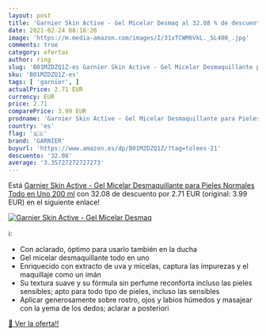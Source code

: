 ```yaml
---
layout: post
title: 'Garnier Skin Active - Gel Micelar Desmaq al 32.08 % de descuento'
date: 2021-02-24 08:18:26
image: 'https://m.media-amazon.com/images/I/31xTCWM6VkL._SL400_.jpg'
comments: true
category: ofertas
author: ring
slug: 'B01MZDZQ1Z-es Garnier Skin Active - Gel Micelar Desmaquillante para...'
sku: 'B01MZDZQ1Z-es'
tags: [ 'garnier', ]
actualPrice: 2.71 EUR
currency: EUR
price: 2.71
comparePrice: 3.99 EUR
prodname: 'Garnier Skin Active - Gel Micelar Desmaquillante para Pieles Normales  Todo en Uno  200 ml'
country: 'es'
flag: '🇪🇸'
brand: 'GARNIER'
buyurl: 'https://www.amazon.es/dp/B01MZDZQ1Z/?tag=tolees-21'
descuento: '32.08'
average: '3.35727272727273'
---
```


Está [Garnier Skin Active - Gel Micelar Desmaquillante para Pieles Normales  Todo en Uno  200 ml](https://www.amazon.es/dp/B01MZDZQ1Z/?tag=tolees-21) con 32.08 de descuento por 2.71 EUR (original: 3.99 EUR) en el siguiente enlace!

[![Garnier Skin Active - Gel Micelar Desmaq](https://m.media-amazon.com/images/I/31xTCWM6VkL._SL400_.jpg)](https://www.amazon.es/dp/B01MZDZQ1Z/?tag=tolees-21)

ℹ️:

- Con aclarado, óptimo para usarlo también en la ducha
- Gel micelar desmaquillante todo en uno
- Enriquecido con extracto de uva y micelas, captura las impurezas y el maquillaje como un imán
- Su textura suave y su fórmula sin perfume reconforta incluso las pieles sensibles; apto para todo tipo de pieles, incluso las sensibles
- Aplicar generosamente sobre rostro, ojos y labios húmedos y masajear con la yema de los dedos; aclarar a posteriori

[🛒 Ver la oferta!!](https://www.amazon.es/dp/B01MZDZQ1Z/?tag=tolees-21)

